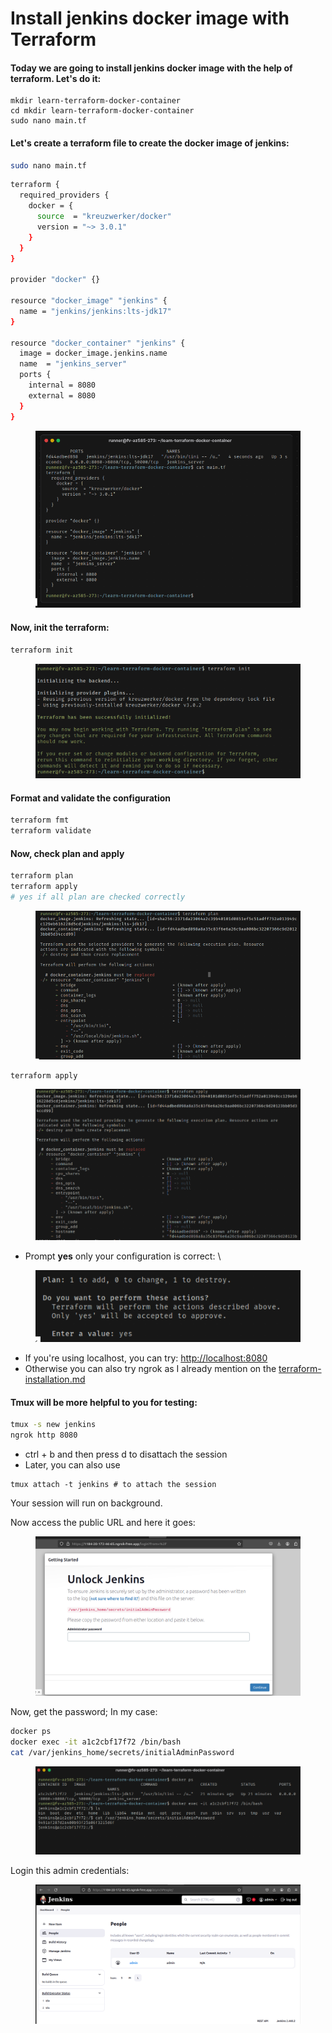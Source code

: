 # Install jenkins docker image with Terraform

#### Today we are going to install jenkins docker image with the help of terraform. Let's do it:&#x20;

```
mkdir learn-terraform-docker-container
cd mkdir learn-terraform-docker-container
sudo nano main.tf
```

#### Let's create a terraform file to create the docker image of jenkins: 

```bash
sudo nano main.tf
```

```bash
terraform {
  required_providers {
    docker = {
      source  = "kreuzwerker/docker"
      version = "~> 3.0.1"
    }
  }
}

provider "docker" {}

resource "docker_image" "jenkins" {
  name = "jenkins/jenkins:lts-jdk17"
}

resource "docker_container" "jenkins" {
  image = docker_image.jenkins.name
  name  = "jenkins_server"
  ports {
    internal = 8080
    external = 8080
  }
}
```

<figure><img src="../.gitbook/assets/image (6).png" alt=""><figcaption></figcaption></figure>

#### Now, init the terraform:&#x20;

```bash
terraform init
```

<figure><img src="../.gitbook/assets/image (7).png" alt=""><figcaption></figcaption></figure>

#### Format and validate the configuration

```bash
terraform fmt
terraform validate
```

#### Now, check plan and apply

```bash
terraform plan
terraform apply 
# yes if all plan are checked correctly
```

<figure><img src="../.gitbook/assets/image (8).png" alt=""><figcaption></figcaption></figure>

```
terraform apply
```

<figure><img src="../.gitbook/assets/image (9).png" alt=""><figcaption></figcaption></figure>

* Prompt **yes** only your configuration is correct: \


<figure><img src="../.gitbook/assets/image (10).png" alt=""><figcaption></figcaption></figure>

* If you're using localhost, you can try: [http://localhost:8080](http://localhost:8080)
* Otherwise you can also try ngrok as I already mention on the [terraform-installation.md](terraform-installation.md "mention")

#### Tmux will be more helpful to you for testing:&#x20;

```bash
tmux -s new jenkins
ngrok http 8080
```

* ctrl + b and then press d to disattach the session
* Later, you can also use

```
tmux attach -t jenkins # to attach the session
```

Your session will run on background.&#x20;

Now access the public URL and here it goes:&#x20;

<figure><img src="../.gitbook/assets/image (12).png" alt=""><figcaption></figcaption></figure>

Now, get the password; In my case:&#x20;

```bash
docker ps
docker exec -it a1c2cbf17f72 /bin/bash
cat /var/jenkins_home/secrets/initialAdminPassword

```

<figure><img src="../.gitbook/assets/image (100).png" alt=""><figcaption></figcaption></figure>

Login this admin credentials:&#x20;

<figure><img src="../.gitbook/assets/image (101).png" alt=""><figcaption></figcaption></figure>
